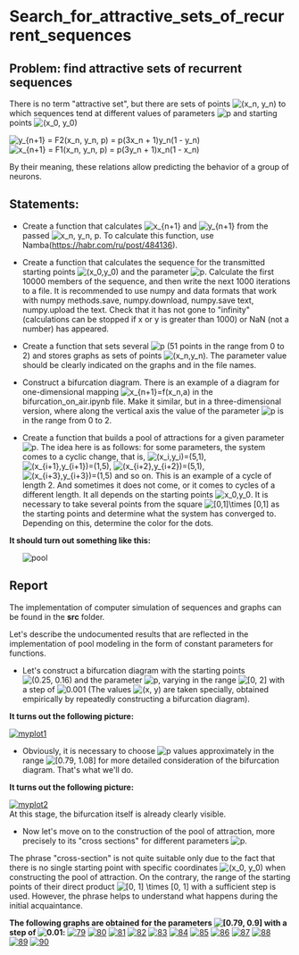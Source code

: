 # Search_for_attractive_sets_of_recurrent_sequences

## Problem: find attractive sets of recurrent sequences

There is no term "attractive set", but there are sets of points <img src="https://latex.codecogs.com/png.latex?\inline&space;\bg_white&space;(x_n,&space;y_n)" title="(x_n,  y_n)" />  to which sequences tend at different values of parameters <img src="https://latex.codecogs.com/png.latex?\inline&space;\bg_white&space;p" title="p" /> and starting points <img src="https://latex.codecogs.com/png.latex?\inline&space;\bg_white&space;(x_0,&space;y_0)" title="(x_0, y_0)" />

<img src="https://latex.codecogs.com/png.latex?\inline&space;\bg_white&space;y_{n&plus;1}&space;=&space;F2(x_n,&space;y_n,&space;p)&space;=&space;p(3x_n&space;&plus;&space;1)y_n(1&space;-&space;y_n)" title="y_{n+1} = F2(x_n, y_n, p) = p(3x_n + 1)y_n(1 - y_n)" />
<img src="https://latex.codecogs.com/png.latex?\inline&space;\bg_white&space;x_{n&plus;1}&space;=&space;F1(x_n,&space;y_n,&space;p)&space;=&space;p(3y_n&space;&plus;&space;1)x_n(1&space;-&space;x_n)" title="x_{n+1} = F1(x_n, y_n, p) = p(3y_n + 1)x_n(1 - x_n)" />

By their meaning, these relations allow predicting the behavior of a group of neurons.

## Statements:
* Create a function that calculates <img src="https://latex.codecogs.com/png.latex?\inline&space;\bg_white&space;x_{n&plus;1}" title="x_{n+1}" /> and <img src="https://latex.codecogs.com/png.latex?\inline&space;\bg_white&space;y_{n&plus;1}" title="y_{n+1}" /> from the passed <img src="https://latex.codecogs.com/png.latex?\inline&space;\bg_white&space;x_n,&space;y_n,&space;p" title="x_n, y_n, p" />. To calculate this function, use Namba(https://habr.com/ru/post/484136).<p></p>
* Create a function that calculates the sequence for the transmitted starting points <img src="https://latex.codecogs.com/png.latex?\inline&space;\bg_white&space;(x_0,y_0)" title="(x_0,y_0)" /> and the parameter <img src="https://latex.codecogs.com/png.latex?\inline&space;\bg_white&space;p" title="p" />.
Calculate the first 10000 members of the sequence, and then write the next 1000 iterations to a file. It is recommended to use numpy and data formats that work with numpy methods.save, numpy.download, numpy.save text, numpy.upload the text. Check that it has not gone to "infinity" (calculations can be stopped if x or y is greater than 1000) or NaN (not a number) has appeared.<p></p>
* Create a function that sets several <img src="https://latex.codecogs.com/png.latex?\inline&space;\bg_white&space;p" title="p" /> (51 points in the range from 0 to 2) and stores graphs as sets of points <img src="https://latex.codecogs.com/png.latex?\inline&space;\bg_white&space;(x_n,y_n)" title="(x_n,y_n)" />. The parameter value should be clearly indicated on the graphs and in the file names.<p></p>
* Construct a bifurcation diagram. There is an example of a diagram for one-dimensional mapping <img src="https://latex.codecogs.com/png.latex?\inline&space;\bg_white&space;x_{n&plus;1}=f(x_n,a)" title="x_{n+1}=f(x_n,a)" /> in the bifurcation_on_air.ipynb file. Make it similar, but in a three-dimensional version, where along the vertical axis the value of the parameter <img src="https://latex.codecogs.com/png.latex?\inline&space;\bg_white&space;p" title="p" /> is in the range from 0 to 2.<p></p>
* Create a function that builds a pool of attractions for a given parameter <img src="https://latex.codecogs.com/png.latex?\inline&space;\bg_white&space;p" title="p" />. The idea here is as follows: for some parameters, the system comes to a cyclic change, that is, <img src="https://latex.codecogs.com/png.latex?\inline&space;\bg_white&space;(x_i,y_i)=(5,1)" title="(x_i,y_i)=(5,1)" />, <img src="https://latex.codecogs.com/png.latex?\inline&space;\bg_white&space;(x_{i&plus;1},y_{i&plus;1})=(1,5)" title="(x_{i+1},y_{i+1})=(1,5)" />, <img src="https://latex.codecogs.com/png.latex?\inline&space;\bg_white&space;(x_{i&plus;2},y_{i&plus;2})=(5,1)" title="(x_{i+2},y_{i+2})=(5,1)" />, <img src="https://latex.codecogs.com/png.latex?\inline&space;\bg_white&space;(x_{i&plus;3},y_{i&plus;3})=(1,5)" title="(x_{i+3},y_{i+3})=(1,5)" /> and so on. This is an example of a cycle of length 2. And sometimes it does not come, or it comes to cycles of a different length. It all depends on the starting points <img src="https://latex.codecogs.com/png.latex?\inline&space;\bg_white&space;x_0,y_0" title="x_0,y_0" />. It is necessary to take several points from the square <img src="https://latex.codecogs.com/png.latex?\inline&space;\bg_white&space;[0,1]\times&space;[0,1]" title="[0,1]\times [0,1]" /> as the starting points and determine what the system has converged to. Depending on this, determine the color for the dots.<p></p></ul>

<b>It should turn out something like this:</b><ul>
![pool](https://ic.wampi.ru/2021/11/18/RISUNOK1.png)</ul>

## Report
The implementation of computer simulation of sequences and graphs can be found in the <b>src</b> folder.

Let's describe the undocumented results that are reflected in the implementation of pool modeling in the form of constant parameters for functions.

* Let's construct a bifurcation diagram with the starting points <img src="https://latex.codecogs.com/png.latex?\inline&space;\bg_white&space;(0.25,&space;0.16)" title="(0.25, 0.16)" /> and the parameter <img src="https://latex.codecogs.com/png.latex?\inline&space;\bg_white&space;p" title="p" />, varying in the range <img src="https://latex.codecogs.com/png.latex?\inline&space;\bg_white&space;[0,&space;2]" title="[0, 2]" /> with a step of <img src="https://latex.codecogs.com/png.latex?\inline&space;\bg_white&space;0.001" title="0.001" /> (The values <img src="https://latex.codecogs.com/png.latex?\inline&space;\bg_white&space;(x,&space;y)" title="(x, y)" /> are taken specially, obtained empirically by repeatedly constructing a bifurcation diagram).
<p><b>It turns out the following picture:</b></p>
<a href="https://ibb.co/c3S47H5"><img src="https://i.ibb.co/xLtxR0v/myplot1.png" alt="myplot1" border="0"></a>

* Obviously, it is necessary to choose <img src="https://latex.codecogs.com/png.latex?\inline&space;\bg_white&space;p" title="p" /> values approximately in the range <img src="https://latex.codecogs.com/png.latex?\inline&space;\bg_white&space;[0.79,&space;1.08]" title="[0.79, 1.08]" /> for more detailed consideration of the bifurcation diagram. That's what we'll do.
<p><b>It turns out the following picture:</b></p>
<a href="https://ibb.co/9brS7S4"><img src="https://i.ibb.co/8r7tHtx/myplot2.png" alt="myplot2" border="0"></a><br /><a target='_blank' href='https://ru.imgbb.com/'></a>
At this stage, the bifurcation itself is already clearly visible.

<p></p>

* Now let's move on to the construction of the pool of attraction, more precisely to its "cross sections" for different parameters <img src="https://latex.codecogs.com/png.latex?\inline&space;\bg_white&space;p" title="p" />.

The phrase "cross-section" is not quite suitable only due to the fact that there is no single starting point with specific coordinates <img src="https://latex.codecogs.com/png.latex?\inline&space;\bg_white&space;(x_0,&space;y_0)" title="(x_0, y_0)" /> when constructing the pool of attraction. On the contrary, the range of the starting points of their direct product <img src="https://latex.codecogs.com/png.latex?\inline&space;\bg_white&space;[0,&space;1]&space;\times&space;[0,&space;1]" title="[0, 1] \times [0, 1]" /> with a sufficient step is used. However, the phrase helps to understand what happens during the initial acquaintance.

<b>The following graphs are obtained for the parameters <img src="https://latex.codecogs.com/png.latex?\inline&space;\bg_white&space;[0.79,&space;0.9]" title="[0.79, 0.9]" /> with a step of <img src="https://latex.codecogs.com/png.latex?\inline&space;\bg_white&space;0.01" title="0.01" />:</b>
<a href="https://ibb.co/0D34n3V"><img src="https://i.ibb.co/BzRWfRK/79.png" alt="79" border="0"></a>
<a href="https://ibb.co/8rJphzk"><img src="https://i.ibb.co/bsxZfHt/80.png" alt="80" border="0"></a>
<a href="https://ibb.co/GnvqhwS"><img src="https://i.ibb.co/YP7xr9s/81.png" alt="81" border="0"></a>
<a href="https://ibb.co/9bnw1CF"><img src="https://i.ibb.co/x1hmBRp/82.png" alt="82" border="0"></a>
<a href="https://ibb.co/S6VDdB5"><img src="https://i.ibb.co/D1wP8Qz/83.png" alt="83" border="0"></a>
<a href="https://ibb.co/NKHnx2k"><img src="https://i.ibb.co/vkKv14r/84.png" alt="84" border="0"></a>
<a href='https://postimages.org/' target='_blank'><img src='https://i.postimg.cc/0jXD3Bj0/85.png' border='0' alt='85'/></a>
<a href="https://ibb.co/hKCdHHv"><img src="https://i.ibb.co/jLHwGGF/86.png" alt="86" border="0"></a>
<a href="https://ibb.co/QCYgkMC"><img src="https://i.ibb.co/jW3NzDW/87.png" alt="87" border="0"></a>
<a href='https://postimages.org/' target='_blank'><img src='https://i.postimg.cc/FKxf8Bnk/88.png' border='0' alt='88'/></a>
<a href="https://ibb.co/26BK8wv"><img src="https://i.ibb.co/QcGm8ZP/89.png" alt="89" border="0"></a>
<a href="https://ibb.co/2czDg9f"><img src="https://i.ibb.co/wpn9Mkx/90.png" alt="90" border="0"></a>
